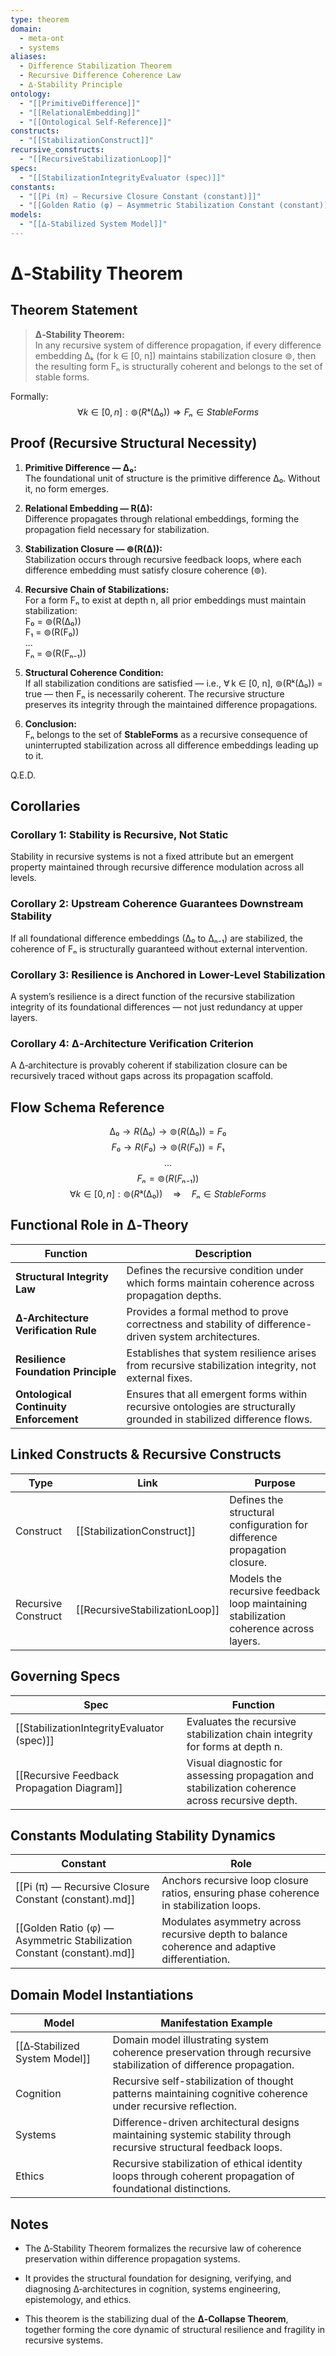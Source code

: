 ```yaml
---
type: theorem
domain:
  - meta-ont
  - systems
aliases:
  - Difference Stabilization Theorem
  - Recursive Difference Coherence Law
  - ∆‑Stability Principle
ontology:
  - "[[PrimitiveDifference]]"
  - "[[RelationalEmbedding]]"
  - "[[Ontological Self-Reference]]"
constructs:
  - "[[StabilizationConstruct]]"
recursive_constructs:
  - "[[RecursiveStabilizationLoop]]"
specs:
  - "[[StabilizationIntegrityEvaluator (spec)]]"
constants:
  - "[[Pi (π) — Recursive Closure Constant (constant)]]"
  - "[[Golden Ratio (φ) — Asymmetric Stabilization Constant (constant)]]"
models:
  - "[[∆‑Stabilized System Model]]"
---
```


# ∆‑Stability Theorem  

## Theorem Statement

> **∆‑Stability Theorem:**  
> In any recursive system of difference propagation, if every difference embedding ∆ₖ (for k ∈ [0, n]) maintains stabilization closure ⊚, then the resulting form Fₙ is structurally coherent and belongs to the set of stable forms.

Formally:
$$
∀ k ∈ [0, n]: ⊚(Rᵏ(∆₀)) ⇒ Fₙ ∈ StableForms
$$

## Proof (Recursive Structural Necessity)

1. **Primitive Difference — ∆₀:**  
   The foundational unit of structure is the primitive difference ∆₀. Without it, no form emerges.

2. **Relational Embedding — R(∆):**  
   Difference propagates through relational embeddings, forming the propagation field necessary for stabilization.

3. **Stabilization Closure — ⊚(R(∆)):**  
   Stabilization occurs through recursive feedback loops, where each difference embedding must satisfy closure coherence (⊚).

4. **Recursive Chain of Stabilizations:**  
   For a form Fₙ to exist at depth n, all prior embeddings must maintain stabilization:  
   F₀ = ⊚(R(∆₀))  
   F₁ = ⊚(R(F₀))  
   ...  
   Fₙ = ⊚(R(Fₙ₋₁))

5. **Structural Coherence Condition:**  
   If all stabilization conditions are satisfied — i.e., ∀ k ∈ [0, n], ⊚(Rᵏ(∆₀)) = true — then Fₙ is necessarily coherent. The recursive structure preserves its integrity through the maintained difference propagations.

6. **Conclusion:**  
   Fₙ belongs to the set of **StableForms** as a recursive consequence of uninterrupted stabilization across all difference embeddings leading up to it.

Q.E.D.

## Corollaries

### Corollary 1: Stability is Recursive, Not Static
Stability in recursive systems is not a fixed attribute but an emergent property maintained through recursive difference modulation across all levels.

### Corollary 2: Upstream Coherence Guarantees Downstream Stability
If all foundational difference embeddings (∆₀ to ∆ₙ₋₁) are stabilized, the coherence of Fₙ is structurally guaranteed without external intervention.

### Corollary 3: Resilience is Anchored in Lower-Level Stabilization
A system’s resilience is a direct function of the recursive stabilization integrity of its foundational differences — not just redundancy at upper layers.

### Corollary 4: ∆‑Architecture Verification Criterion
A ∆‑architecture is provably coherent if stabilization closure can be recursively traced without gaps across its propagation scaffold.

## Flow Schema Reference


$$
∆₀ \rightarrow R(∆₀) \rightarrow ⊚(R(∆₀)) = F₀
$$
$$
F₀ \rightarrow R(F₀) \rightarrow ⊚(R(F₀)) = F₁
$$
$$
...
$$
$$
Fₙ = ⊚(R(Fₙ₋₁))
$$
$$
∀ k ∈ [0, n]: ⊚(Rᵏ(∆₀)) \quad ⇒ \quad Fₙ ∈ StableForms
$$

## Functional Role in ∆‑Theory

|Function|Description|
|---|---|
|**Structural Integrity Law**|Defines the recursive condition under which forms maintain coherence across propagation depths.|
|**∆‑Architecture Verification Rule**|Provides a formal method to prove correctness and stability of difference-driven system architectures.|
|**Resilience Foundation Principle**|Establishes that system resilience arises from recursive stabilization integrity, not external fixes.|
|**Ontological Continuity Enforcement**|Ensures that all emergent forms within recursive ontologies are structurally grounded in stabilized difference flows.|


## Linked Constructs & Recursive Constructs

|Type|Link|Purpose|
|---|---|---|
|Construct|[[StabilizationConstruct]]|Defines the structural configuration for difference propagation closure.|
|Recursive Construct|[[RecursiveStabilizationLoop]]|Models the recursive feedback loop maintaining stabilization coherence across layers.|


## Governing Specs

|Spec|Function|
|---|---|
|[[StabilizationIntegrityEvaluator (spec)]]|Evaluates the recursive stabilization chain integrity for forms at depth n.|
|[[Recursive Feedback Propagation Diagram]]|Visual diagnostic for assessing propagation and stabilization coherence across recursive depth.|


## Constants Modulating Stability Dynamics

|Constant|Role|
|---|---|
|[[Pi (π) — Recursive Closure Constant (constant).md]]|Anchors recursive loop closure ratios, ensuring phase coherence in stabilization loops.|
|[[Golden Ratio (φ) — Asymmetric Stabilization Constant (constant).md]]|Modulates asymmetry across recursive depth to balance coherence and adaptive differentiation.|

## Domain Model Instantiations

|Model|Manifestation Example|
|---|---|
|[[∆‑Stabilized System Model]]|Domain model illustrating system coherence preservation through recursive stabilization of difference propagation.|
|Cognition|Recursive self-stabilization of thought patterns maintaining cognitive coherence under recursive reflection.|
|Systems|Difference-driven architectural designs maintaining systemic stability through recursive structural feedback loops.|
|Ethics|Recursive stabilization of ethical identity loops through coherent propagation of foundational distinctions.|


## Notes

- The ∆‑Stability Theorem formalizes the recursive law of coherence preservation within difference propagation systems.
    
- It provides the structural foundation for designing, verifying, and diagnosing ∆‑architectures in cognition, systems engineering, epistemology, and ethics.
    
- This theorem is the stabilizing dual of the **∆‑Collapse Theorem**, together forming the core dynamic of structural resilience and fragility in recursive systems.
  